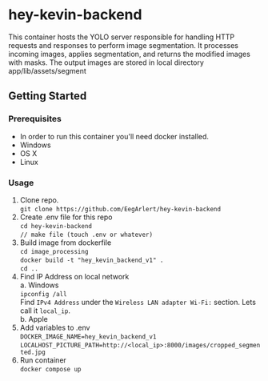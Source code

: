 # hey-kevin-backend

This container hosts the YOLO server responsible for handling HTTP requests and responses to perform image segmentation. It processes incoming images, applies segmentation, and returns the modified images with masks. The output images are stored in local directory app/lib/assets/segment

## Getting Started

### Prerequisites
- In order to run this container you'll need docker installed.
- Windows
- OS X
- Linux

### Usage
1. Clone repo.<br>
    `git clone https://github.com/EegArlert/hey-kevin-backend`
2. Create .env file for this repo<br>
    `cd hey-kevin-backend`<br>
    `// make file (touch .env or whatever)`
3. Build image from dockerfile<br>
    `cd image_processing`<br>
    `docker build -t "hey_kevin_backend_v1" .`<br>
    `cd ..`
4. Find IP Address on local network  <br>
    a. Windows<br>
        `ipconfig /all`<br>
        Find `IPv4 Address` under the `Wireless LAN adapter Wi-Fi:` section. Lets call it `local_ip`.<br>
    b. Apple
5. Add variables to .env<br>
    `DOCKER_IMAGE_NAME=hey_kevin_backend_v1`<br>
    `LOCALHOST_PICTURE_PATH=http://<local_ip>:8000/images/cropped_segmented.jpg`
6. Run container<br>
    `docker compose up`
